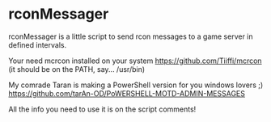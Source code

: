 # rconMessager
rconMessager is a little script to send rcon messages to a game server in defined intervals.

Your need mcrcon installed on your system https://github.com/Tiiffi/mcrcon (it should be on the PATH, say... /usr/bin)

My comrade Taran is making a PowerShell version for you windows lovers ;)
https://github.com/tarAn-OD/PoWERSHELL-MOTD-ADMIN-MESSAGES

All the info you need to use it is on the script comments!
